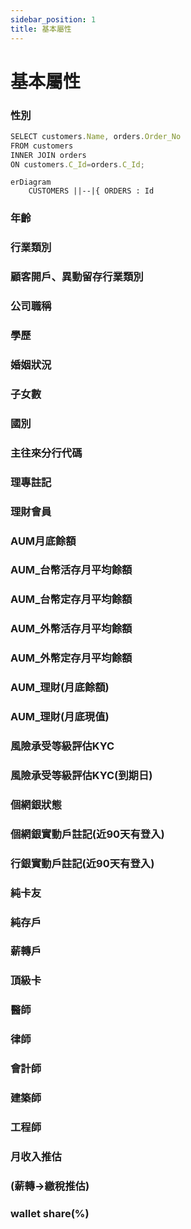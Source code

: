```yaml
---
sidebar_position: 1
title: 基本屬性
---
```


# 基本屬性

### 性別
```jsx title="男性/女性(※ 此處可以多撰寫一些業務邏輯定義)"
SELECT customers.Name, orders.Order_No
FROM customers
INNER JOIN orders
ON customers.C_Id=orders.C_Id;
```
```mermaid
erDiagram
    CUSTOMERS ||--|{ ORDERS : Id
``` 

### 年齡
### 行業類別
### 顧客開戶、異動留存行業類別
### 公司職稱
### 學歷
### 婚姻狀況
### 子女數
### 國別
### 主往來分行代碼
### 理專註記
### 理財會員
### AUM月底餘額
### AUM_台幣活存月平均餘額
### AUM_台幣定存月平均餘額
### AUM_外幣活存月平均餘額
### AUM_外幣定存月平均餘額
### AUM_理財(月底餘額)
### AUM_理財(月底現值)
### 風險承受等級評估KYC
### 風險承受等級評估KYC(到期日)
### 個網銀狀態
### 個網銀實動戶註記(近90天有登入)
### 行銀實動戶註記(近90天有登入)
### 純卡友
### 純存戶
### 薪轉戶
### 頂級卡
### 醫師
### 律師
### 會計師
### 建築師
### 工程師
### 月收入推估
### (薪轉->繳稅推估)
### wallet share(%)

